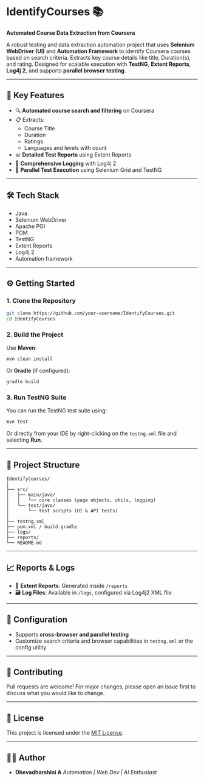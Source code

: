 
# IdentifyCourses 📚  
**Automated Course Data Extraction from Coursera**

A robust testing and data extraction automation project that uses **Selenium WebDriver (UI)** and **Automation Framework** to identify Coursera courses based on search criteria. Extracts key course details like title, Duration(s), and rating. Designed for scalable execution with **TestNG**, **Extent Reports**, **Log4j 2**, and supports **parallel browser testing**.

---

## 🚀 Key Features

- 🔍 **Automated course search and filtering** on Coursera
- 📋 Extracts:
  - Course Title
  - Duration
  - Ratings
  - Languages and levels with count 
- 📊 **Detailed Test Reports** using Extent Reports
- 📘 **Comprehensive Logging** with Log4j 2
- 🧪 **Parallel Test Execution** using Selenium Grid and TestNG

---

## 🛠️ Tech Stack

- Java
- Selenium WebDriver
- Apache POI
- POM
- TestNG
- Extent Reports
- Log4j 2
- Automation framework

---

## ⚙️ Getting Started

### 1. Clone the Repository
```bash
git clone https://github.com/your-username/IdentifyCourses.git
cd IdentifyCourses
````

### 2. Build the Project

Use **Maven**:

```bash
mvn clean install
```

Or **Gradle** (if configured):

```bash
gradle build
```

### 3. Run TestNG Suite

You can run the TestNG test suite using:

```bash
mvn test
```

Or directly from your IDE by right-clicking on the `testng.xml` file and selecting **Run**.

---

## 📂 Project Structure

```
IdentifyCourses/
│
├── src/
│   ├── main/java/
│   │   └── core classes (page objects, utils, logging)
│   └── test/java/
│       └── test scripts (UI & API tests)
│
├── testng.xml
├── pom.xml / build.gradle
├── logs/
├── reports/
└── README.md
```

---

## 📈 Reports & Logs

* 📄 **Extent Reports**: Generated inside `/reports`
* 🗃 **Log Files**: Available in `/logs`, configured via Log4j2 XML file

---

## 🔧 Configuration

* Supports **cross-browser and parallel testing**
* Customize search criteria and browser capabilities in `testng.xml` or the config utility

---

## 🤝 Contributing

Pull requests are welcome! For major changes, please open an issue first to discuss what you would like to change.

---

## 📄 License

This project is licensed under the [MIT License](LICENSE).

---

## 🙋‍♀️ Author

* **Dhevadharshini A**
  *Automation | Web Dev | AI Enthusiast*

